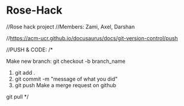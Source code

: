 # Rose-Hack

//Rose hack project
//Members: Zami, Axel, Darshan

//https://acm-ucr.github.io/docusaurus/docs/git-version-control/push

//PUSH & CODE:
/*

Make new branch:
git checkout -b branch_name

1. git add .
2. git commit -m "message of what you did"
3. git push
Make a merge request on github

git pull
*/



